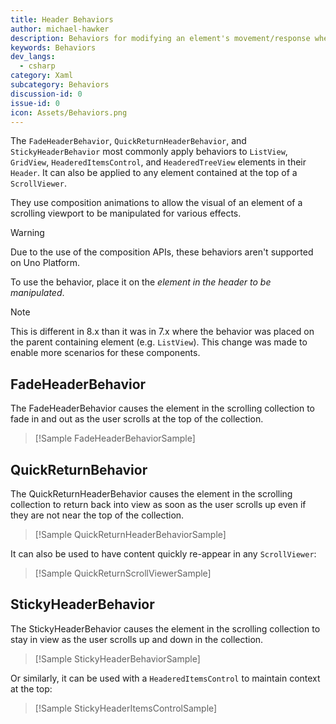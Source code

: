 ```yaml
---
title: Header Behaviors
author: michael-hawker
description: Behaviors for modifying an element's movement/response when scrolling within a ScrollViewer.
keywords: Behaviors
dev_langs:
  - csharp
category: Xaml
subcategory: Behaviors
discussion-id: 0
issue-id: 0
icon: Assets/Behaviors.png
---
```


The `FadeHeaderBehavior`, `QuickReturnHeaderBehavior`, and `StickyHeaderBehavior` most commonly apply behaviors to `ListView`, `GridView`, `HeaderedItemsControl`, and `HeaderedTreeView` elements in their `Header`. It can also be applied to any element contained at the top of a `ScrollViewer`.

They use composition animations to allow the visual of an element of a scrolling viewport to be manipulated for various effects.

> [!WARNING]
> Due to the use of the composition APIs, these behaviors aren't supported on Uno Platform.

To use the behavior, place it on the _element in the header to be manipulated_.

> [!NOTE]
> This is different in 8.x than it was in 7.x where the behavior was placed on the parent containing element (e.g. `ListView`).
> This change was made to enable more scenarios for these components.

## FadeHeaderBehavior

The FadeHeaderBehavior causes the element in the scrolling collection to fade in and out as the user scrolls at the top of the collection.

> [!Sample FadeHeaderBehaviorSample]

## QuickReturnBehavior

The QuickReturnHeaderBehavior causes the element in the scrolling collection to return back into view as soon as the user scrolls up even if they are not near the top of the collection.

> [!Sample QuickReturnHeaderBehaviorSample]

It can also be used to have content quickly re-appear in any `ScrollViewer`:

> [!Sample QuickReturnScrollViewerSample]

## StickyHeaderBehavior

The StickyHeaderBehavior causes the element in the scrolling collection to stay in view as the user scrolls up and down in the collection.

> [!Sample StickyHeaderBehaviorSample]

Or similarly, it can be used with a `HeaderedItemsControl` to maintain context at the top:

> [!Sample StickyHeaderItemsControlSample]
